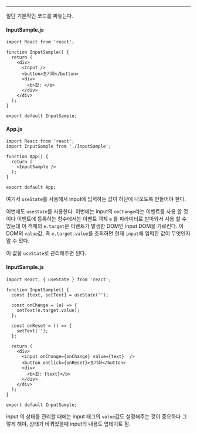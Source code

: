 
---
일단 기본적인 코드를 짜놓는다.

#### InputSample.js

```
import React from 'react';

function InputSample() {
  return (
    <div>
      <input />
      <button>초기화</button>
      <div>
        <b>값: </b>
      </div>
    </div>
  );
}

export default InputSample;
```

#### App.js

```
import React from 'react';
import InputSample from './InputSample';

function App() {
  return (
    <InputSample />
  );
}

export default App;
```

여기서 `useState`를 사용해서 input에 입력하는 값이 하단에 나오도록 만들어야 한다.

이번에도 `useState`를 사용한다. 이번에는 input의 `onChange`라는 이벤트를 사용 할 것이다 이벤트에 등록하는 함수에서는 이벤트 객체 `e` 를 파라미터로 받아와서 사용 할 수 있는데 이 객체의 `e.target`은 이벤트가 발생한 DOM인 input DOM을 가르킨다. 이 DOM의 `value`값, 즉 `e.target.value`를 조회하면 현재 `input`에 입력한 값이 무엇인지 알 수 있다.

이 값을 `useState`로 관리해주면 된다.

#### InputSample.js

```
import React, { useState } from 'react';

function InputSample() {
  const [text, setText] = useState('');

  const onChange = (e) => {
    setText(e.target.value);
  };

  const onReset = () => {
    setText('');
  };

  return (
    <div>
      <input onChange={onChange} value={text}  />
      <button onClick={onReset}>초기화</button>
      <div>
        <b>값: {text}</b>
      </div>
    </div>
  );
}

export default InputSample;
```

input 의 상태를 관리할 때에는 input 태그의 `value`값도 설정해주는 것이 중요하다 그렇게 해야, 상태가 바뀌었을때 input의 내용도 업데이트 됨.